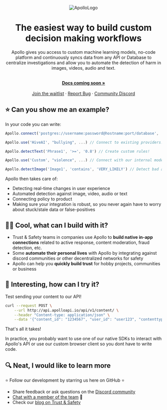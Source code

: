 <div align="center">

![ApolloLogo](https://uploads-ssl.webflow.com/640ca38ad086fde245b76c9d/643fffb82419ac18d39e3e4e_Screenshot%202023-04-19%20at%2010.50.13%20AM.png)

</div>

<h1 align="center">The easiest way to build custom decision making workflows</h1>

<div align="center">
Apollo gives you access to custom machine learning models, no-code platform and continuously syncs data from any API or Database to centralize investigations and allow you to automate the detection of harm in images, videos, audio and text.
</div>

<p align="center">
    <br />
    <a href="https://apolloapi.io" rel="dofollow"><strong>Docs coming soon »</strong></a>
    <br />

  <br/>
    <!-- <a href="https://docs.nango.dev">Examples</a> -->
    <a href="https://www.apolloapi.io/">Join the waitlist</a>
    ·
    <a href="https://github.com/apolloapi/apolloapi/issues">Report Bug</a>
    ·
    <a href="https://discord.gg/ZUH7f7AzUY">Community Discord</a>
</p>

## ⭐ Can you show me an example?

In your code you can write:

```ts
Apollo.connect('postgres://username:password@hostname:port/database', ...) // Starts syncing content forever!

Apollo.use('HiveAI', "bullying", ...) // Connect to existing providers!

Apollo.detectText('Phrase1', '>=', '0.8') // Create custom rules!

Apollo.use('Custom', "violence", ...) // Connect with our internal models!

Apollo.detectImage('Image1', 'contains', 'VERY_LIKELY') // Detect bad actors at scale!
```

Apollo then takes care of:

- Detecting real-time changes in user experience
- Automated detection against image, video, audio or text
- Connecting policy to product
- Making sure your integration is robust, so you never again have to worry about stuck/stale data or false-positives

## 🧑‍💻 Cool, what can I build with it?

- Trust & Safety teams in companies use Apollo to **build native in-app connections** related to active response, content moderation, fraud detection, etc.
- Some **automate their personal lives** with Apollo by integrating against discord communities or other decentralized networks for safety
- Apollo can help you **quickly build trust** for hobby projects, communities or business

## 🚀 Interesting, how can I try it?

<!-- Let's setup your first Integration in 2 minutes!

It will pull from your local database (and keep it in sync). -->

Test sending your content to our API!

<!--
Clone the repo and start Apollo locally...

```bash
git clone https://github.com/apolloapi/apolloapi.git
cd apolloapi && docker compose up
``` -->

<!-- ...and create a Integration with a simple CURL command: -->

```bash
curl --request POST \
    --url http://api.apolloapi.io/api/v1/content/ \
    --header "Content-type: application/json" \
    --data '{"content_id": "1234567", "user_id": "user123", "contenttype": "Post", "content": { "text": "some text posted on your platform or community"}}'
```

That's all it takes!

<!-- That's all it takes! You can check out [the list of all Pokémons in your local database](http://localhost:8080/?pgsql=nango-db&username=nango&db=nango&ns=public&select=_nango_raw) (password is `nango`). -->

In practice, you probably want to use one of our native SDKs to interact with Apollo's API or use our custom browser client so you dont have to write code.

<!-- ```js
import { Nango } from "@nangohq/node-client";
let config = {
  response_path: "results", // The path to the Pokémons objects in the response.
  paging_url_path: "next", // The path to the next page's url in the response.
};
await Nango.sync("https://pokeapi.co/api/v2/pokemon", config);
``` -->

## 🔍 Neat, I would like to learn more

⭐ Follow our development by starring us here on GitHub ⭐

<!-- - Explore some [Real world examples](https://www.thebriefnewsletter.com) -->

- Share feedback or ask questions on the [Discord community](https://discord.gg/ZUH7f7AzUY)
- [Chat with a member of the team](https://apolloapi.io) 👋
- Check our [blog on Trust & Safety](https://www.thebriefnewsletter.com)
